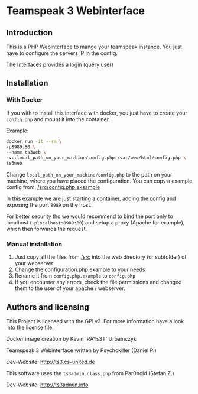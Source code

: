 # Teamspeak 3 Webinterface
## Introduction
This is a PHP Webinterface to mange your teamspeak instance.
You just have to configure the servers IP in the config.

The Interfaces provides a login (query user)

## Installation
### With Docker
If you with to install this interface with docker, 
you just have to create your `config.php` and mount it into the container.

Example:
```bash
docker run -it --rm \
-p8989:80 \
--name ts3web \
-vc:local_path_on_your_machine/config.php:/var/www/html/config.php \
ts3web
```

Change `local_path_on_your_machine/config.php` to the path on your machine, 
where you have placed the configuration.
You can copy a example config from:
[/src/config.php.exsample](/src/config.php.example)

In this example we are just starting a container, 
adding the config and exposing the port `8989` on the host.

For better security tho we would recommend to bind the port only to localhost
(`-plocalhost:8989:80`) and setup a proxy (Apache for example), 
which then forwards the request.

### Manual installation
1. Just copy all the files from [/src](/src) into the 
web directory  (or subfolder) of your webserver
2. Change the configuration.php.example to your needs
3. Rename it from `config.php.example` to `config.php`
4. If you encounter any errors, check the file permissions and changed them 
to the user of your apache / webserver.


## Authors and licensing
This Project is licensed with the GPLv3.
For more information have a look into the [license](/license.md) file.

Docker image creation by Kevin 'RAYs3T' Urbainczyk


Teamspeak 3 Webinterface written by Psychokiller (Daniel P.)

Dev-Website: http://ts3.cs-united.de


This software uses the `ts3admin.class.php` from Par0noid (Stefan Z.)

Dev-Website: http://ts3admin.info